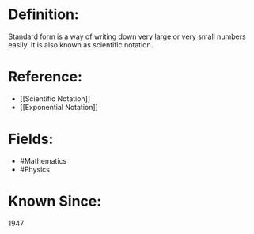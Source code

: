 

# Definition:
Standard form is a way of writing down very large or very small numbers easily. It is also known as scientific notation.

# Reference:
- [[Scientific Notation]]
- [[Exponential Notation]]

# Fields: 
- #Mathematics
- #Physics

# Known Since:
1947

